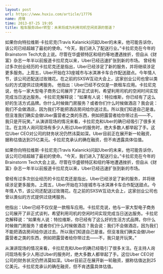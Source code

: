 ```yaml
---
layout: post
url: https://www.huxiu.com/article/17776
name: 虎嗅
time: 2013-07-25 19:05
title: 租车服务Uber转型：未来将成为利用司机空闲资源的管道？
---
```

如果你向特拉维斯·卡拉尼克(Travis Kalanick)问起Uber的未来，他可能告诉你，该公司已经超越了最初的使命。“今天，我们进入了配送行业。”卡拉尼克在今年的Brainstorm Tech大会上说。尽管在华盛顿特区和纽约等地遭遇挫折，但自从《财富》杂志一年半以前报道卡拉尼克以来，Uber已经迅速扩张到新的市场。 曾经有过多次创业经历的卡拉尼克还是指出，Uber已经涉足了新的服务，并将继续涉足更多服务。上周五，Uber开始在33座城市与冰淇淋卡车合作配送甜点。今年情人节，该公司还配送过玫瑰花。在之前的SXSW互动大会上，这家创业公司也曾以类似的方式提供过烧烤服务。 他指出：Uber已经不仅仅是一款租车应用。卡拉尼克说，他与一家大型电子商务公司展开了非正式谈判，希望利用司机的空闲时间实现完成当日送达服务。卡拉尼克解释说：“如果有人说：特拉维斯，你已经有了这么好的生活方式品牌。你什么时候做门房服务？或者你们什么时候做酒店？我会说：我们不会做酒店，因为我们不能把酒店房间给你送过去。所以我们知道自己是谁。但没准我们确实会做Uber露营者之类的东西，例如把露营者给你带过去——不，我只是开玩笑。” 从演讲现场的情况来看，卡拉尼克和Uber的确已经吸引了很多关注。在主持人询问现场有多少人用过Uber的服务时，绝大多数人都举起了手。这位Uber CEO对公司的财务状况仍然讳莫如深。Uber目前正在展开新一轮融资，据称估值达到25亿美元。卡拉尼克承认的确在融资，但不肯透露具体估值。

如果你向特拉维斯·卡拉尼克(Travis Kalanick)问起Uber的未来，他可能告诉你，该公司已经超越了最初的使命。“今天，我们进入了配送行业。”卡拉尼克在今年的Brainstorm Tech大会上说。尽管在华盛顿特区和纽约等地遭遇挫折，但自从《财富》杂志一年半以前报道卡拉尼克以来，Uber已经迅速扩张到新的市场。

曾经有过多次创业经历的卡拉尼克还是指出，Uber已经涉足了新的服务，并将继续涉足更多服务。上周五，Uber开始在33座城市与冰淇淋卡车合作配送甜点。今年情人节，该公司还配送过玫瑰花。在之前的SXSW互动大会上，这家创业公司也曾以类似的方式提供过烧烤服务。

他指出：Uber已经不仅仅是一款租车应用。卡拉尼克说，他与一家大型电子商务公司展开了非正式谈判，希望利用司机的空闲时间实现完成当日送达服务。卡拉尼克解释说：“如果有人说：特拉维斯，你已经有了这么好的生活方式品牌。你什么时候做门房服务？或者你们什么时候做酒店？我会说：我们不会做酒店，因为我们不能把酒店房间给你送过去。所以我们知道自己是谁。但没准我们确实会做Uber露营者之类的东西，例如把露营者给你带过去——不，我只是开玩笑。”

从演讲现场的情况来看，卡拉尼克和Uber的确已经吸引了很多关注。在主持人询问现场有多少人用过Uber的服务时，绝大多数人都举起了手。这位Uber CEO对公司的财务状况仍然讳莫如深。Uber目前正在展开新一轮融资，据称估值达到25亿美元。卡拉尼克承认的确在融资，但不肯透露具体估值。

